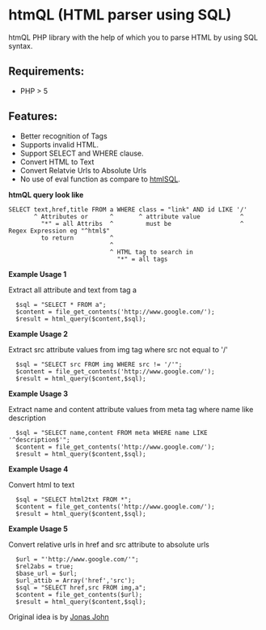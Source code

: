 htmQL (HTML parser using SQL)
=============================

htmQL PHP library with the help of which
you to parse HTML by using SQL syntax.

Requirements:
------------
* PHP > 5

Features:
------------
* Better recognition of Tags
* Supports invalid HTML.
* Support SELECT and WHERE clause.
* Convert HTML to Text
* Convert Relatvie Urls to Absolute Urls
* No use of eval function as compare to [htmlSQL](https://github.com/hxseven/htmlSQL).

**htmQL query look like**

    SELECT text,href,title FROM a WHERE class = "link" AND id LIKE '/'
           ^ Attributes or      ^       ^ attribute value           ^ 
             "*" = all Attribs  ^         must be                   ^ Regex Expression eg "^html$"
             to return          ^
                                ^
                                ^ HTML tag to search in
                                  "*" = all tags

**Example Usage 1**

Extract all attribute and text from tag a

      $sql = "SELECT * FROM a";
      $content = file_get_contents('http://www.google.com/');
      $result = html_query($content,$sql);
      
**Example Usage 2**

Extract src attribute values from img tag where src not equal to '/'

      $sql = "SELECT src FROM img WHERE src != '/'";
      $content = file_get_contents('http://www.google.com/');
      $result = html_query($content,$sql);
    
**Example Usage 3**

Extract name and content attribute values from meta tag where name like description

      $sql = "SELECT name,content FROM meta WHERE name LIKE '^description$'";
      $content = file_get_contents('http://www.google.com/');
      $result = html_query($content,$sql);
      
**Example Usage 4**

Convert html to text

      $sql = "SELECT html2txt FROM *";
      $content = file_get_contents('http://www.google.com/');
      $result = html_query($content,$sql);
      
**Example Usage 5**

Convert relative urls in href and src attribute to absolute urls

      $url = "'http://www.google.com/'";
      $rel2abs = true;
      $base_url = $url;
      $url_attib = Array('href','src');
      $sql = "SELECT href,src FROM img,a";
      $content = file_get_contents($url);
      $result = html_query($content,$sql);      


Original idea is by [Jonas John](http://www.jonasjohn.de/old-projects.htm)

